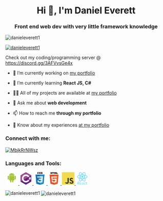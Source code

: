 <h1 align="center">Hi 👋, I'm Daniel Everett</h1>
<h3 align="center">Front end web dev with very little framework knowledge</h3>

<p align="left"> <img src="https://komarev.com/ghpvc/?username=danieleverett1&label=Profile%20views&color=0e75b6&style=flat" alt="danieleverett1" /> </p>

<p align="left"> <a href="https://github.com/ryo-ma/github-profile-trophy"><img src="https://github-profile-trophy.vercel.app/?username=danieleverett1" alt="danieleverett1" /></a> </p>

Check out my coding/programming server @ https://discord.gg/3AFVvsGe4x

- 🔭 I’m currently working on [my portfolio](https://danieleverett1.github.io/)

- 🌱 I’m currently learning **React JS, C#**

- 👨‍💻 All of my projects are available at [my portfolio](https://danieleverett1.github.io/)

- 💬 Ask me about **web development**

- 📫 How to reach me **through my portfolio**

- 📄 Know about my experiences [at my portfolio](https://danielevveret1.github.io/)

<h3 align="left">Connect with me:</h3>
<p align="left">
<a href="https://discord.gg/MbjkRrNWsz" target="blank"><img align="center" src="https://raw.githubusercontent.com/rahuldkjain/github-profile-readme-generator/master/src/images/icons/Social/discord.svg" alt="MbjkRrNWsz" height="30" width="40" /></a>
</p>

<h3 align="left">Languages and Tools:</h3>
<p align="left"> <a href="https://developer.android.com" target="_blank" rel="noreferrer"> <img src="https://raw.githubusercontent.com/devicons/devicon/master/icons/android/android-original-wordmark.svg" alt="android" width="40" height="40"/> </a> <a href="https://www.w3schools.com/cs/" target="_blank" rel="noreferrer"> <img src="https://raw.githubusercontent.com/devicons/devicon/master/icons/csharp/csharp-original.svg" alt="csharp" width="40" height="40"/> </a> <a href="https://www.w3schools.com/css/" target="_blank" rel="noreferrer"> <img src="https://raw.githubusercontent.com/devicons/devicon/master/icons/css3/css3-original-wordmark.svg" alt="css3" width="40" height="40"/> </a> <a href="https://www.w3.org/html/" target="_blank" rel="noreferrer"> <img src="https://raw.githubusercontent.com/devicons/devicon/master/icons/html5/html5-original-wordmark.svg" alt="html5" width="40" height="40"/> </a> <a href="https://developer.mozilla.org/en-US/docs/Web/JavaScript" target="_blank" rel="noreferrer"> <img src="https://raw.githubusercontent.com/devicons/devicon/master/icons/javascript/javascript-original.svg" alt="javascript" width="40" height="40"/> </a> <a href="https://reactjs.org/" target="_blank" rel="noreferrer"> <img src="https://raw.githubusercontent.com/devicons/devicon/master/icons/react/react-original-wordmark.svg" alt="react" width="40" height="40"/> </a> </p>

<p><img align="left" src="https://github-readme-stats.vercel.app/api/top-langs?username=danieleverett1&show_icons=true&locale=en&layout=compact" alt="danieleverett1" /></p>

<p>&nbsp;<img align="center" src="https://github-readme-stats.vercel.app/api?username=danieleverett1&show_icons=true&locale=en" alt="danieleverett1" /></p>
